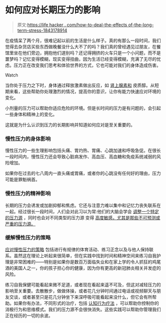 # 如何应对长期压力的影响

> 原文:[https://life hacker . com/how-to-deal-the-effects of-the-long-term-stress-1843178914](https://lifehacker.com/how-to-deal-with-the-effects-of-long-term-stress-1843178914)

在疫情呆了两个月，很难记起以前的生活是什么样子。真的有那么一段时间，我们觉得去杂货店买些东西做晚餐没什么大不了的吗？我们真的曾经遇见过朋友，在餐馆里坐在他们旁边，拥抱他们道别吗？还记得拥挤的火车只是一个小问题，而不是噩梦吗？记忆变得模糊，现实变得扭曲，因为生活已经变得模糊，充满了无尽的忧虑。压力正在改变我们思考和体验世界的方式，它也可能对我们的身体造成伤害。

Watch

当你处于压力之下时，身体通过释放激素做出反应，如 [肾上腺素和](https://www.mayoclinic.org/healthy-lifestyle/stress-management/in-depth/stress/art-20046037) 皮质醇。从短期来看，这些帮助你处理激烈的情况，提高你的意识，让你有能力快速应对环境的变化。

小剂量的压力可以帮助你适应危险的环境。但是长时间的压力是有问题的，会引起一些身体和精神上的变化。

这就是为什么认识到压力的长期影响并知道如何应对是至关重要的。

### 慢性压力的身体影响

慢性压力的一些生理影响包括头痛、胃灼热、胃痛、心跳加速和呼吸急促。在很长一段时间内，慢性压力还会导致心脏病发作、高血压、高血糖和免疫系统减弱的风险增加。

如果你在过去的七八周内一直头痛或胃痛，或者你的心跳没有任何好的理由，压力可能是罪魁祸首。

### 慢性压力的精神影响

长期的压力会诱发或加剧抑郁和焦虑。它还与注意力难以集中和记忆力丧失联系在一起。经过很长一段时间，人们会对此习以为常:他们的大脑会学会 [调整一个特定的压力源](https://lifehacker.com/dont-let-cognitive-biases-cause-you-to-engage-in-risky-1843134696) ，同时也会对不同类型的压力源 变得 [高度敏感，尤其是那些不可预测或严重的压力源。](https://www.psychologytoday.com/us/blog/memory-medic/201808/how-stress-changes-your-brain) 

### 缓解慢性压力的策略

[应对慢性压力的策略](https://www.health.harvard.edu/staying-healthy/understanding-the-stress-response) 包括进行有规律的体育活动、练习正念以及与他人保持联系。虽然这在理论上听起来很简单，但在实践中找到时间和精神空间来练习自我护理是非常困难的——特别是如果你是数百万面临失业和在家上学的令人抓狂的鸡尾酒的美国人之一，你的孩子担心你的健康，因为你有更高的新冠肺炎相关并发症的风险。

练习自我保健可能看起来微不足道，或者现在看起来遥不可及，但这对减轻压力的影响至关重要。去散散步，做做体操，或者花几分钟时间通过电话或视频聊天与朋友交谈，或者甚至只是花几分钟坐下来深呼吸可能看起来没什么，但它会有所帮助。如果你有办法，不同形式的治疗，包括 [认知行为疗法](https://lifehacker.com/improve-your-decision-making-with-these-cognitive-behav-1840365386) ，可以帮助你控制你的消极行为和思维模式。我们的压力源不会很快消失。这些实践可以帮助你管理我们正在经历的一切的余波。